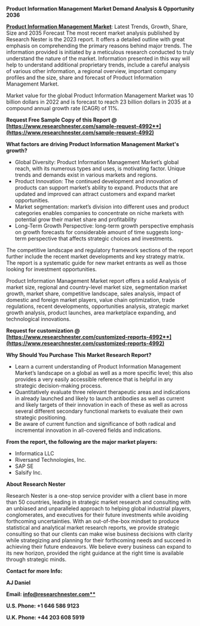 ﻿**Product Information Management Market Demand Analysis & Opportunity 2036**

[**Product Information Management Market**](https://www.researchnester.com/reports/product-information-management-market/4992): Latest Trends, Growth, Share, Size and 2035 Forecast The most recent market analysis published by Research Nester is the 2023 report. It offers a detailed outline with great emphasis on comprehending the primary reasons behind major trends. The information provided is initiated by a meticulous research conducted to truly understand the nature of the market. Information presented in this way will help to understand additional proprietary trends, include a careful analysis of various other information, a regional overview, important company profiles and the size, share and forecast of Product Information Management Market.

Market value for the global Product Information Management Market was 10 billion dollars in 2022 and is forecast to reach 23 billion dollars in 2035 at a compound annual growth rate (CAGR) of 11%.

**Request Free Sample Copy of this Report @ [https://www.researchnester.com/sample-request-4992**](https://www.researchnester.com/sample-request-4992)**

**What factors are driving Product Information Management Market's growth?**

- Global Diversity: Product Information Management Market’s global reach, with its numerous types and uses, is motivating factor. Unique trends and demands exist in various markets and regions.
- Product Innovation: The continued development and innovation of products can support market’s ability to expand. Products that are updated and improved can attract customers and expand market opportunities.
- Market segmentation: market’s division into different uses and product categories enables companies to concentrate on niche markets with potential grow their market share and profitability
- Long-Term Growth Perspective: long-term growth perspective emphasis on growth forecasts for considerable amount of time suggests long-term perspective that affects strategic choices and investments.

The competitive landscape and regulatory framework sections of the report further include the recent market developments and key strategy matrix. The report is a systematic guide for new market entrants as well as those looking for investment opportunities.

Product Information Management Market report offers a solid Analysis of market size, regional and country-level market size, segmentation market growth, market share, competitive landscape, sales analysis, impact of domestic and foreign market players, value chain optimization, trade regulations, recent developments, opportunities analysis, strategic market growth analysis, product launches, area marketplace expanding, and technological innovations.

**Request for customization @ [https://www.researchnester.com/customized-reports-4992**](https://www.researchnester.com/customized-reports-4992)**

**Why Should You Purchase This Market Research Report?**

- Learn a current understanding of Product Information Management Market’s landscape on a global as well as a more specific level; this also provides a very easily accessible reference that is helpful in any strategic decision-making process.
- Quantitatively evaluate three relevant therapeutic areas and indications in already launched and likely to launch antibodies as well as current and likely targets of their innovation in each of these as well as across several different secondary functional markets to evaluate their own strategic positioning.
- Be aware of current function and significance of both radical and incremental innovation in all-covered fields and indications.

**From the report, the following are the major market players:**

- Informatica LLC
- Riversand Technologies, Inc.
- SAP SE
- Salsify Inc.

<a name="_hlk170730016"></a>**About Research Nester**

Research Nester is a one-stop service provider with a client base in more than 50 countries, leading in strategic market research and consulting with an unbiased and unparalleled approach to helping global industrial players, conglomerates, and executives for their future investments while avoiding forthcoming uncertainties. With an out-of-the-box mindset to produce statistical and analytical market research reports, we provide strategic consulting so that our clients can make wise business decisions with clarity while strategizing and planning for their forthcoming needs and succeed in achieving their future endeavors. We believe every business can expand to its new horizon, provided the right guidance at the right time is available through strategic minds.

**Contact for more Info:**

**AJ Daniel**

**Email: [info@researchnester.com**](mailto:info@researchnester.com)**

**U.S. Phone: +1 646 586 9123** 

**U.K. Phone: +44 203 608 5919**
